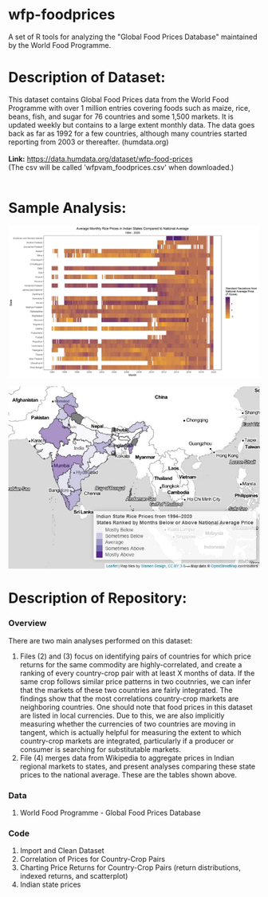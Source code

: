 # wfp-foodprices
A set of R tools for analyzing the "Global Food Prices Database" maintained by the World Food Programme.

# Description of Dataset:
  This dataset contains Global Food Prices data from the World Food Programme with over 1 million entries covering foods such as maize, rice, beans, fish, and sugar for 76 countries and some 1,500 markets. It is updated weekly but contains to a large extent monthly data. The data goes back as far as 1992 for a few countries, although many countries started reporting from 2003 or thereafter. (humdata.org)
<br/><br/>
<b>Link:</b>
  https://data.humdata.org/dataset/wfp-food-prices
  <br/>
  (The csv will be called 'wfpvam_foodprices.csv' when downloaded.)
<br/><br/>

# Sample Analysis:
![](images/monthly_prices_compared_to_national_average.jpg)

![](images/leaflet_snip.jpg)

# Description of Repository:

### Overview ###
There are two main analyses performed on this dataset:
1. Files (2) and (3) focus on identifying pairs of countries for which price returns for the same commodity are highly-correlated, and create a ranking of every country-crop pair with at least X months of data. If the same crop follows similar price patterns in two coutnries, we can infer that the markets of these two countries are fairly integrated. The findings show that the most correlations country-crop markets are neighboring countries. One should note that food prices in this dataset are listed in local currencies. Due to this, we are also implicitly measuring whether the currencies of two countries are moving in tangent, which is actually helpful for measuring the extent to which country-crop markets are integrated, particularly if a producer or consumer is searching for substitutable markets.<br/>
2. File (4) merges data from Wikipedia to aggregate prices in Indian regional markets to states, and present analyses comparing these state prices to the national average.  These are the tables shown above.<br/>

### Data ###
1. World Food Programme - Global Food Prices Database

### Code ###
1. Import and Clean Dataset
2. Correlation of Prices for Country-Crop Pairs
3. Charting Price Returns for Country-Crop Pairs (return distributions, indexed returns, and scatterplot)
4. Indian state prices
